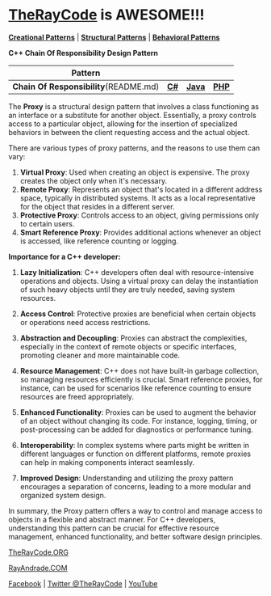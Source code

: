 # [TheRayCode](../../../README.md) is AWESOME!!!

**[Creational Patterns](../../Creational/README.md)** | **[Structural Patterns](../../Structural/README.md)** | **[Behavioral Patterns](../README.md)**

**C++ Chain Of Responsibility Design Pattern**

|Pattern|   |   |   |
|---|---|---|---|
| **Chain Of Responsibility**(README.md) | [**C#**](../../../Csharp/Behavioral/ChainOfResponsibility/README.md) | [**Java**](../../../Java/Behavioral/ChainOfResponsibility/README.md) | [**PHP**](../../../PHP/Behavioral/ChainOfResponsibility/README.md) |

The **Proxy** is a structural design pattern that involves a class functioning as an interface or a substitute for another object. Essentially, a proxy controls access to a particular object, allowing for the insertion of specialized behaviors in between the client requesting access and the actual object.

There are various types of proxy patterns, and the reasons to use them can vary:

1. **Virtual Proxy**: Used when creating an object is expensive. The proxy creates the object only when it's necessary.
2. **Remote Proxy**: Represents an object that's located in a different address space, typically in distributed systems. It acts as a local representative for the object that resides in a different server.
3. **Protective Proxy**: Controls access to an object, giving permissions only to certain users.
4. **Smart Reference Proxy**: Provides additional actions whenever an object is accessed, like reference counting or logging.

**Importance for a C++ developer:**

1. **Lazy Initialization**: C++ developers often deal with resource-intensive operations and objects. Using a virtual proxy can delay the instantiation of such heavy objects until they are truly needed, saving system resources.

2. **Access Control**: Protective proxies are beneficial when certain objects or operations need access restrictions.

3. **Abstraction and Decoupling**: Proxies can abstract the complexities, especially in the context of remote objects or specific interfaces, promoting cleaner and more maintainable code.

4. **Resource Management**: C++ does not have built-in garbage collection, so managing resources efficiently is crucial. Smart reference proxies, for instance, can be used for scenarios like reference counting to ensure resources are freed appropriately.

5. **Enhanced Functionality**: Proxies can be used to augment the behavior of an object without changing its code. For instance, logging, timing, or post-processing can be added for diagnostics or performance tuning.

6. **Interoperability**: In complex systems where parts might be written in different languages or function on different platforms, remote proxies can help in making components interact seamlessly.

7. **Improved Design**: Understanding and utilizing the proxy pattern encourages a separation of concerns, leading to a more modular and organized system design.

In summary, the Proxy pattern offers a way to control and manage access to objects in a flexible and abstract manner. For C++ developers, understanding this pattern can be crucial for effective resource management, enhanced functionality, and better software design principles.

[TheRayCode.ORG](https://www.TheRayCode.org)

[RayAndrade.COM](https://www.RayAndrade.com)

[Facebook](https://www.facebook.com/TheRayCode/) | [Twitter @TheRayCode](https://www.twitter.com/TheRayCode/) | [YouTube](https://www.youtube.com/TheRayCode/)
